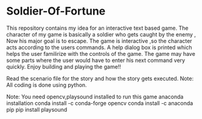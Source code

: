 # Soldier-Of-Fortune


This repository contains my idea for an interactive text based game.
The character of my game is basically a soldier who gets caught by the enemy , Now his major goal is to escape. 
The game is interactive ,so the character acts according to the users commands.
A help dialog box is printed which helps the user familirize with the controls of the game.
The game may have some parts where the user would have to enter his next command very quickly.
Enjoy building and playing the game!!

Read the scenario file for the story and how the story gets executed.
Note: All coding is done using python.

Note:
You need opencv,playsound installed to run this game
anaconda installation
conda install -c conda-forge opencv
conda install -c anaconda pip 
pip install playsound